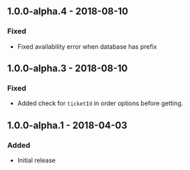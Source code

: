 ## 1.0.0-alpha.4 - 2018-08-10
### Fixed
- Fixed availability error when database has prefix

## 1.0.0-alpha.3 - 2018-08-10
### Fixed
- Added check for `ticketId` in order options before getting.

## 1.0.0-alpha.1 - 2018-04-03
### Added
- Initial release